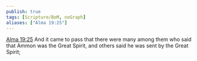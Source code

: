 ```yaml
---
publish: true
tags: [Scripture/BoM, noGraph]
aliases: ["Alma 19:25"]
---
```

[Alma 19:25](https://churchofjesuschrist.org/study/scriptures/bofm/alma/19?lang=eng&id=p25#p25) And it came to pass that there were many among them who said that Ammon was the Great Spirit, and others said he was sent by the Great Spirit;
